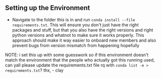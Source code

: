 ## Setting up the Environment
- Navigate to the folder this is in and run ```conda install --file requirements.txt```. This will ensure you don't just have the right packages and stuff, but that you also have the right versions and right python versions and whatnot to make sure it works properly. This approach should make it way easier to onboard new members and also prevent bugs from version mismatch from happening hopefully

NOTE: i set this up with some guesswork so if this environment doesn't match the environment that the people who actually got this running used, can yall please update the requirements.txt file rq with ```conda list -e > requirements.txt```? thx, - clay